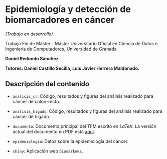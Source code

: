 # Epidemiología y detección de biomarcadores en cáncer

*(Trabajo en desarrollo)*

Trabajo Fin de Máster - Máster Universitario Oficial en Ciencia de Datos e Ingeniería de Computadores, Universidad de Granada

**Daniel Redondo Sánchez**

**Tutores: Daniel Castillo Secilla, Luis Javier Herrera Maldonado.**

## Descripción del contenido

- `analisis_cr`: Código, resultados y figuras del análisis realizado para cáncer de colon-recto.

- `analisis_higado`: Código, resultados y figuras del análisis realizado para cáncer de hígado.

- `documento`: Documento principal del TFM escrito en *LaTeX*. La versión actual del documento en PDF está [aquí](https://github.com/danielredondo/TFM_ciencia_de_datos/blob/master/documento/documento_principal.pdf).

- `epidemiologia`: Datos sobre la epidemiología del cáncer.

- `shiny`: Aplicación web `biomarkeRs`.
